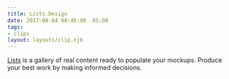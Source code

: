 ```yaml
---
title: Lists.Design
date: 2017-08-04 08:46:00 -05:00
tags:
- clips
layout: layouts/clip.njk
---
```


[Lists](https://www.lists.design/) is a gallery of real content ready to populate your mockups. Produce your best work by making informed decisions.
